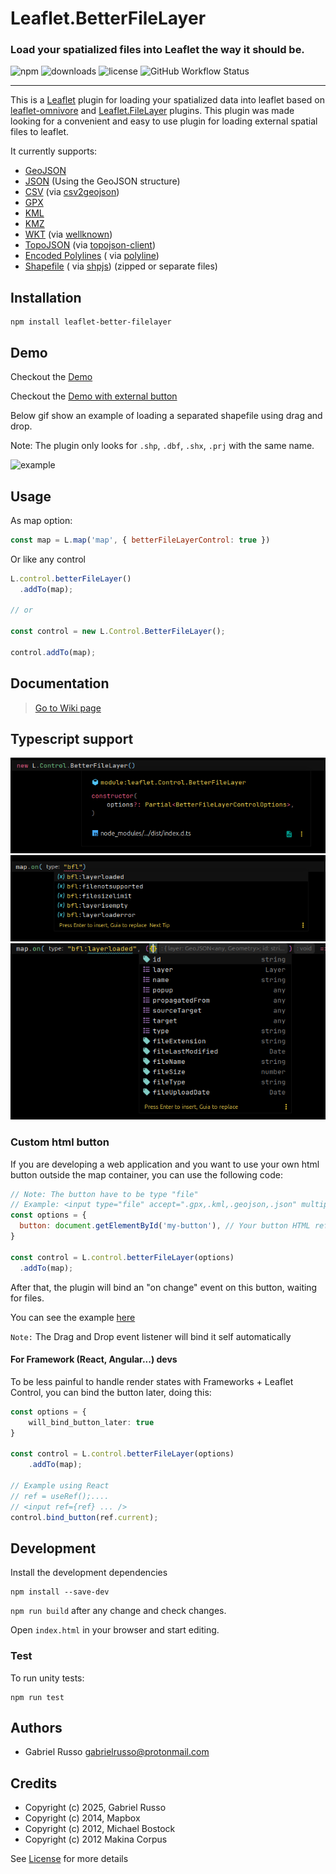 # Leaflet.BetterFileLayer

### Load your spatialized files into Leaflet the way it should be.

![npm](https://img.shields.io/npm/v/leaflet-better-filelayer)
![downloads](https://img.shields.io/npm/dm/leaflet-better-filelayer)
![license](https://img.shields.io/npm/l/leaflet-better-filelayer)
![GitHub Workflow Status](https://github.com/gabriel-russo/Leaflet.BetterFileLayer/actions/workflows/testing.yml/badge.svg)

---

This is a [Leaflet](http://leafletjs.com/) plugin for loading your spatialized data into leaflet based
on [leaflet-omnivore](https://github.com/mapbox/leaflet-omnivore)
and [Leaflet.FileLayer](https://github.com/makinacorpus/Leaflet.FileLayer) plugins.
This plugin was made looking for a convenient and easy to use plugin for loading external spatial files to leaflet.

It currently supports:

* [GeoJSON](http://geojson.org/)
* [JSON](http://geojson.org/) (Using the GeoJSON structure)
* [CSV](http://en.wikipedia.org/wiki/Comma-separated_values) (via [csv2geojson](https://github.com/mapbox/csv2geojson))
* [GPX](https://wiki.openstreetmap.org/wiki/GPX)
* [KML](https://developers.google.com/kml/documentation/)
* [KMZ](https://developers.google.com/kml/documentation/kmzarchives)
* [WKT](http://en.wikipedia.org/wiki/Well-known_text) (via [wellknown](https://github.com/mapbox/wellknown))
* [TopoJSON](https://github.com/mbostock/topojson) (via [topojson-client](https://github.com/topojson/topojson-client))
* [Encoded Polylines](https://developers.google.com/maps/documentation/utilities/polylinealgorithm) (
  via [polyline](https://github.com/mapbox/polyline))
* [Shapefile](https://en.wikipedia.org/wiki/Shapefile) (
  via [shpjs](https://github.com/calvinmetcalf/shapefile-js/tree/gh-pages)) (zipped or separate files)

## Installation

```commandline
npm install leaflet-better-filelayer
```

## Demo

Checkout the [Demo](https://gabriel-russo.github.io/Leaflet.BetterFileLayer/example/)

Checkout
the [Demo with external button](https://gabriel-russo.github.io/Leaflet.BetterFileLayer/example/with-button.html)

Below gif show an example of loading a separated shapefile using drag and drop.

Note: The plugin only looks for `.shp`, `.dbf`, `.shx`, `.prj` with the same name.

![example](docs/images/example.gif)

## Usage

As map option:

```js
const map = L.map('map', { betterFileLayerControl: true })
```

Or like any control

```js
L.control.betterFileLayer()
  .addTo(map);

// or

const control = new L.Control.BetterFileLayer();

control.addTo(map);
```

## Documentation

> [Go to Wiki page](https://github.com/gabriel-russo/Leaflet.BetterFileLayer/wiki)

## Typescript support

![event_types](docs/images/class_types.png)
![event_types](docs/images/event_types.png)
![event_types](docs/images/event_handler_types.png)

### Custom html button

If you are developing a web application and you want to use your own html button outside the map container, you can use
the following code:

```js
// Note: The button have to be type "file"
// Example: <input type="file" accept=".gpx,.kml,.geojson,.json" multiple />
const options = {
  button: document.getElementById('my-button'), // Your button HTML reference
}

const control = L.control.betterFileLayer(options)
  .addTo(map);
```

After that, the plugin will bind an "on change" event on this button, waiting for files.

You can see the example [here](https://gabriel-russo.github.io/Leaflet.BetterFileLayer/example/with-button.html)

`Note:` The Drag and Drop event listener will bind it self automatically

#### For Framework (React, Angular...) devs

To be less painful to handle render states with Frameworks + Leaflet Control, you can bind the button
later, doing this:

```ts
const options = {
    will_bind_button_later: true
}

const control = L.control.betterFileLayer(options)
    .addTo(map);

// Example using React
// ref = useRef();....
// <input ref={ref} ... />
control.bind_button(ref.current);
```

## Development

Install the development dependencies

```commandline
npm install --save-dev
```

`npm run build` after any change and check changes.

Open `index.html` in your browser and start editing.

### Test

To run unity tests:

```commandline
npm run test
```

## Authors

- Gabriel Russo <gabrielrusso@protonmail.com>

## Credits

- Copyright (c) 2025, Gabriel Russo
- Copyright (c) 2014, Mapbox
- Copyright (c) 2012, Michael Bostock
- Copyright (c) 2012 Makina Corpus

See [License](https://github.com/gabriel-russo/Leaflet.BetterFileLayer/blob/master/LICENSE) for more details
